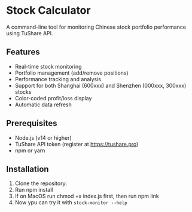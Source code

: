 # Stock Calculator

A command-line tool for monitoring Chinese stock portfolio performance using TuShare API.

## Features

- Real-time stock monitoring
- Portfolio management (add/remove positions)
- Performance tracking and analysis
- Support for both Shanghai (600xxx) and Shenzhen (000xxx, 300xxx) stocks
- Color-coded profit/loss display
- Automatic data refresh

## Prerequisites

- Node.js (v14 or higher)
- TuShare API token (register at https://tushare.pro)
- npm or yarn

## Installation

1. Clone the repository:
2. Run npm install
3. If on MacOS run chmod +x index.js first, then run npm link
4. Now ypu can try it with `stock-monitor --help `
